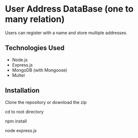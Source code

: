 # User Address DataBase (one to many relation)
Users can register with a name and store multiple addresses.


## Technologies Used

- Node.js
- Express.js
- MongoDB (with Mongoose)
- Multer

## Installation

Clone the repository or download the zip

cd to root directory

npm install

node express.js

